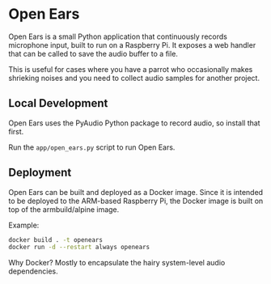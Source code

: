 # Open Ears
Open Ears is a small Python application that continuously records microphone input, built to run 
on a Raspberry Pi. It exposes a web handler that can be called to save the audio buffer to a file.

This is useful for cases where you have a parrot who occasionally makes shrieking noises and you
need to collect audio samples for another project.

## Local Development

Open Ears uses the PyAudio Python package to record audio, so install that first.

Run the `app/open_ears.py` script to run Open Ears.

## Deployment

Open Ears can be built and deployed as a Docker image. Since it is intended to be deployed to the 
ARM-based Raspberry Pi, the Docker image is built on top of the armbuild/alpine image.

Example:
```bash
docker build . -t openears
docker run -d --restart always openears
```

Why Docker? Mostly to encapsulate the hairy system-level audio dependencies.

